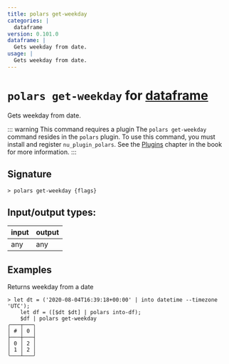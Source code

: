 ```yaml
---
title: polars get-weekday
categories: |
  dataframe
version: 0.101.0
dataframe: |
  Gets weekday from date.
usage: |
  Gets weekday from date.
---
```

<!-- This file is automatically generated. Please edit the command in https://github.com/nushell/nushell instead. -->

# `polars get-weekday` for [dataframe](/commands/categories/dataframe.md)

<div class='command-title'>Gets weekday from date.</div>

::: warning This command requires a plugin
The `polars get-weekday` command resides in the `polars` plugin.
To use this command, you must install and register `nu_plugin_polars`.
See the [Plugins](/book/plugins.html) chapter in the book for more information.
:::


## Signature

```> polars get-weekday {flags} ```


## Input/output types:

| input | output |
| ----- | ------ |
| any   | any    |

## Examples

Returns weekday from a date
```nu
> let dt = ('2020-08-04T16:39:18+00:00' | into datetime --timezone 'UTC');
    let df = ([$dt $dt] | polars into-df);
    $df | polars get-weekday
╭───┬───╮
│ # │ 0 │
├───┼───┤
│ 0 │ 2 │
│ 1 │ 2 │
╰───┴───╯

```
